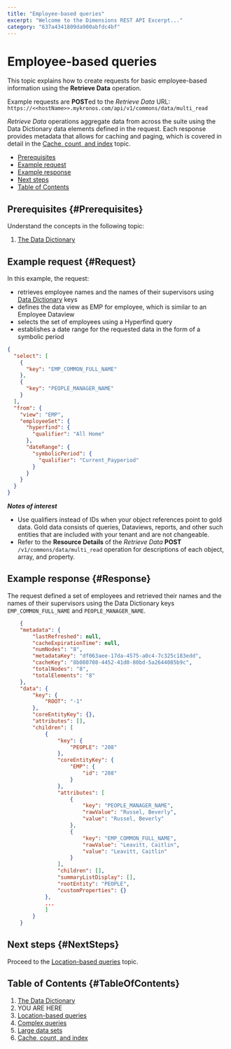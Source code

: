 ```yaml
---
title: "Employee-based queries"
excerpt: "Welcome to the Dimensions REST API Excerpt..."
category: "637a4341809da900abfdc4bf"
---
```


# Employee-based queries

This topic explains how to create requests for basic employee-based information using the __Retrieve Data__ operation.

Example requests are **POST**ed to the *Retrieve Data* URL:
`https://<<hostName>>.mykronos.com/api/v1/commons/data/multi_read`

*Retrieve Data* operations aggregate data from across the suite using the Data Dictionary data elements defined in the request. Each response provides metadata that allows for caching and paging, which is covered in detail in the [Cache, count, and index](C:13750c3f-3dae-4a12-81f1-e7c0fb5aec65) topic. 

* [Prerequisites](#Prerequisites)
* [Example request](#Request)
* [Example response](#Response)
* [Next steps](#NextSteps)
* [Table of Contents](#TableOfContents)

## Prerequisites {#Prerequisites}

Understand the concepts in the following topic:

1. [The Data Dictionary](C:a7a9ad1a-a59c-4e7b-921a-c14f9052fe4e)

## Example request {#Request}

In this example, the request:

* retrieves employee names and the names of their supervisors using [Data Dictionary](C:a7a9ad1a-a59c-4e7b-921a-c14f9052fe4e) keys
* defines the data view as EMP for employee, which is similar to an Employee Dataview
* selects the set of employees using a Hyperfind query
* establishes a date range for the requested data in the form of a symbolic period

``` json
{
  "select": [
    {
      "key": "EMP_COMMON_FULL_NAME"
    },
    {
      "key": "PEOPLE_MANAGER_NAME"
    }
  ],
  "from": {
    "view": "EMP",
    "employeeSet": {
      "hyperfind": {
        "qualifier": "All Home"
      },
      "dateRange": {
        "symbolicPeriod": {
          "qualifier": "Current_Payperiod"
        }
      }
    }
  }
}
```

__*Notes of interest*__

* Use qualifiers instead of IDs when your object references point to gold data. Gold data consists of queries, Dataviews, reports, and other such entities that are included with your tenant and are not changeable. 
* Refer to the __Resource Details__ of the *Retrieve Data* __POST__ `/v1/commons/data/multi_read` operation for descriptions of each object, array, and property.

## Example response {#Response}

The request defined a set of employees and retrieved their names and the names of their supervisors using the Data Dictionary keys `EMP_COMMON_FULL_NAME` and `PEOPLE_MANAGER_NAME`.

``` json
    {
    "metadata": {
        "lastRefreshed": null,
        "cacheExpirationTime": null,
        "numNodes": "8",
        "metadataKey": "df063aee-17da-4575-a0c4-7c325c183edd",
        "cacheKey": "8b080708-4452-41d0-80bd-5a2644085b9c",
        "totalNodes": "8",
        "totalElements": "8"
    },
    "data": {
        "key": {
            "ROOT": "-1"
        },
        "coreEntityKey": {},
        "attributes": [],
        "children": [
            {
                "key": {
                    "PEOPLE": "208"
                },
                "coreEntityKey": {
                    "EMP": {
                        "id": "208"
                    }
                },
                "attributes": [
                    {
                        "key": "PEOPLE_MANAGER_NAME",
                        "rawValue": "Russel, Beverly",
                        "value": "Russel, Beverly"
                    },
                    {
                        "key": "EMP_COMMON_FULL_NAME",
                        "rawValue": "Leavitt, Caitlin",
                        "value": "Leavitt, Caitlin"
                    }
                ],
                "children": [],
                "summaryListDisplay": [],
                "rootEntity": "PEOPLE",
                "customProperties": {}
            },
            ...
            ]
        }
    }

```

## Next steps {#NextSteps}

Proceed to the [Location-based queries](C:f1e421a0-62d6-4f69-867f-493c9e43e804) topic.

## Table of Contents {#TableOfContents}

1. [The Data Dictionary](C:a7a9ad1a-a59c-4e7b-921a-c14f9052fe4e)
2. YOU ARE HERE
3. [Location-based queries](C:f1e421a0-62d6-4f69-867f-493c9e43e804)
4. [Complex queries](C:db9be7d9-8712-4051-bbb7-184ab9bb4463)
5. [Large data sets](C:ee3c4c19-a469-4752-902c-0eb7da8ade33)
6. [Cache, count, and index](C:13750c3f-3dae-4a12-81f1-e7c0fb5aec65)